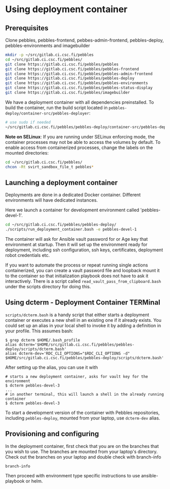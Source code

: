 # Using deployment container

## Prerequisites

Clone pebbles, pebbles-frontend, pebbes-admin-frontend, pebbles-deploy, pebbles-environments and imagebuilder

```bash
mkdir -p ~/src/gitlab.ci.csc.fi/pebbles
cd ~/src/gitlab.ci.csc.fi/pebbles/
git clone https://gitlab.ci.csc.fi/pebbles/pebbles
git clone https://gitlab.ci.csc.fi/pebbles/pebbles-frontend
git clone https://gitlab.ci.csc.fi/pebbles/pebbles-admin-frontend
git clone https://gitlab.ci.csc.fi/pebbles/pebbles-deploy
git clone https://gitlab.ci.csc.fi/pebbles/pebbles-environments
git clone https://gitlab.ci.csc.fi/pebbles/pebbles-status-display
git clone https://gitlab.ci.csc.fi/pebbles/imagebuilder
```

We have a deployment container with all dependencies preinstalled. To build the container,
run the build script located in `pebbles-deploy/container-src/pebbles-deployer`:

```bash
# use sudo if needed
~/src/gitlab.ci.csc.fi/pebbles/pebbles-deploy/container-src/pebbles-deployer/build.bash
```

__Note on SELinux__: If you are running under SELinux enforcing mode, the container processes
may not be able to access the volumes by default. To enable access from containerized
processes, change the labels on the mounted directories:

```bash
cd ~/src/gitlab.ci.csc.fi/pebbles/
chcon -Rt svirt_sandbox_file_t pebbles*
```

## Launching a deployment container

Deployments are done in a dedicated Docker container. Different environments will have dedicated instances.

Here we launch a container for development environment called 'pebbles-devel-1'.

```bash
cd ~/src/gitlab.ci.csc.fi/pebbles/pebbles-deploy/
./scripts/run_deployment_container.bash -e pebbles-devel-1 

```

The container will ask for Ansible vault password for or Age key that environment at startup. Then it will set up
the environment ready for deployment, including ssh configuration, ssh keys, certificates, deployment robot credentials
etc.

If you want to automate the process or repeat running single actions containerized, you
can create a vault password file and loopback mount it to the container so that
initialization playbook does not have to ask it interactively. There is a
script called `read_vault_pass_from_clipboard.bash` under the scripts directory
for doing this.

## Using dcterm - Deployment Container TERMinal

`scripts/dcterm.bash` is a handy script that either starts a deployment container or executes a new shell in an
existing one if it already exists. You could set up an alias in your local shell to invoke it by adding a definition
in your profile. This assumes bash:

```shell script
$ grep dcterm $HOME/.bash_profile
alias dcterm='$HOME/src/gitlab.ci.csc.fi/pebbles/pebbles-deploy/scripts/dcterm.bash'
alias dcterm-dev='RDC_CLI_OPTIONS="$RDC_CLI_OPTIONS -d" $HOME/src/gitlab.ci.csc.fi/pebbles/pebbles-deploy/scripts/dcterm.bash'
```

After setting up the alias, you can use it with

```
# starts a new deployment container, asks for vault key for the environment
$ dcterm pebbles-devel-3
...
# in another terminal, this will launch a shell in the already running container 
$ dcterm pebbles-devel-3
```
To start a development version of the container with Pebbles repositories, including `pebbles-deploy`, mounted from
your laptop, use `dcterm-dev` alias.

## Provisioning and configuring

In the deployment container, first check that you are on the branches that you wish to use. The branches are mounted
from your laptop's directory. Check out the branches on your laptop and double check with branch-info

```bash
branch-info
```

Then proceed with environment type specific instructions to use ansible-playbook or helm.
